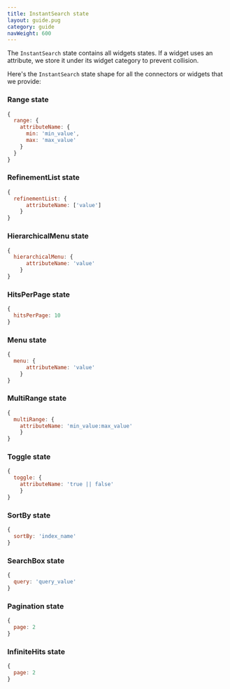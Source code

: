 ```yaml
---
title: InstantSearch state
layout: guide.pug
category: guide
navWeight: 600
---
```


The `InstantSearch` state contains all widgets states. 
If a widget uses an attribute, we store it under its widget category to prevent collision. 

Here's the `InstantSearch` state shape for all the connectors or widgets that we provide:

### Range state

```javascript
{
  range: {
    attributeName: {
      min: 'min_value',
      max: 'max_value'
    }
  }
}
```
### RefinementList state

```javascript
{
  refinementList: {
      attributeName: ['value']
    }
}
```

### HierarchicalMenu state

```javascript
{
  hierarchicalMenu: {
      attributeName: 'value'
    }
}
```

### HitsPerPage state

```javascript
{
  hitsPerPage: 10
}
```

### Menu state

```javascript
{
  menu: {
      attributeName: 'value'
    }
}
```

### MultiRange state

```javascript
{
  multiRange: {
    attributeName: 'min_value:max_value'
    }
}
```
### Toggle state

```javascript
{
  toggle: {
    attributeName: 'true || false'
    }
}
```

### SortBy state

```javascript
{
  sortBy: 'index_name'
}
```

### SearchBox state

```javascript
{
  query: 'query_value'
}
```

### Pagination state

```javascript
{
  page: 2
}
```

### InfiniteHits state

```javascript
{
  page: 2
}
```